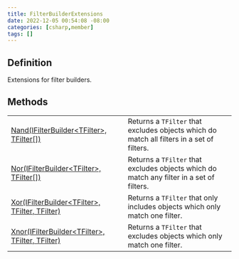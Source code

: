 ```yaml
---
title: FilterBuilderExtensions
date: 2022-12-05 00:54:08 -08:00
categories: [csharp,member]
tags: []
---
```


## Definition

Extensions for filter builders.

## Methods
<table><tr><td><!--/posts/csharp.member.entitydb.common.extensions.filterbuilderextensions.nand/--><a href='#'>Nand(IFilterBuilder&lt;TFilter&gt;, TFilter[])</a></td><td>
Returns a <code class='language-plaintext highlighter-rouge'>TFilter</code> that excludes objects which do match all filters in a set of filters.
</td></tr><tr><td><!--/posts/csharp.member.entitydb.common.extensions.filterbuilderextensions.nor/--><a href='#'>Nor(IFilterBuilder&lt;TFilter&gt;, TFilter[])</a></td><td>
Returns a <code class='language-plaintext highlighter-rouge'>TFilter</code> that excludes objects which do match any filter in a set of filters.
</td></tr><tr><td><!--/posts/csharp.member.entitydb.common.extensions.filterbuilderextensions.xor/--><a href='#'>Xor(IFilterBuilder&lt;TFilter&gt;, TFilter, TFilter)</a></td><td>
Returns a <code class='language-plaintext highlighter-rouge'>TFilter</code> that only includes objects which only match one filter.
</td></tr><tr><td><!--/posts/csharp.member.entitydb.common.extensions.filterbuilderextensions.xnor/--><a href='#'>Xnor(IFilterBuilder&lt;TFilter&gt;, TFilter, TFilter)</a></td><td>
Returns a <code class='language-plaintext highlighter-rouge'>TFilter</code> that excludes objects which only match one filter.
</td></tr></table>
